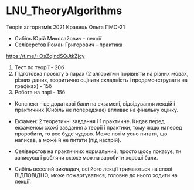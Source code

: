 # LNU_TheoryAlgorithms
Теорія алгоритмів 2021 Кравець Ольга ПМО-21

- Сибіль Юрій Миколайович - лекції
- Селіверстов Роман Григорович - практика

https://t.me/+OsZqindSQJtkZjcy

1. Тест по теорії - 20б 
2. Підготовка проєкту в парах (2 алгоритми порівняти на різних мовах, різних даних, теоритично оцінити складність і продемонструвати на графіках) - 15б
3. Робота на парі - 15б

- Конспект - це додаткові бали на екзамені, відвідування лекцій і практичних (Сибіль не попереджає) впливає на фінальну оцінку. 
- Екзамен: 2 теоретичні завдання і 1 практичне. Кидає перед екзаменом схожі завдання з теорії і практики, тому якщо наперед проробити, то все буде чудово.
Може потім усно питати, що написав, а може й не питати (під настрій).

- Селіверстов на практичних нормальний, просто щось показує, ти записуєш і роблячи схоже можна заробити хороші бали.
- Сибіль веселий викладач, всі його лекції тримаються на слові ВІДПОВІДНО, може пожартуватися, головне до нього ходити на лекції. 
